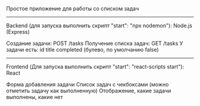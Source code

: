 Простое приложение для работы со списком задач

-----
Backend (для запуска выполнить скрипт "start": "npx nodemon"):
Node.js (Express)

Создание задачи: POST /tasks
Получение списка задач: GET /tasks
У задачи есть:
id
title
completed (булево, по умолчанию false)

-----
Frontend (Для запуска выполнить скрипт "start": "react-scripts start"):
React

Форма добавления задачи
Список задач с чекбоксами (можно отметить задачу как
выполненную)
Отображение, какие задачи выполнены, какие нет
